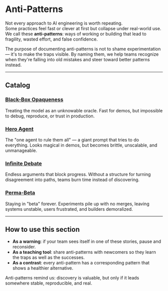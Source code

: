 # Anti-Patterns

Not every approach to AI engineering is worth repeating.  
Some practices feel fast or clever at first but collapse under real-world use.  
We call these **anti-patterns**: ways of working or building that lead to fragility, wasted effort, and false confidence.  

The purpose of documenting anti-patterns is not to shame experimentation — it's to make the traps visible. By naming them, we help teams recognize when they're falling into old mistakes and steer toward better patterns instead.  

---

## Catalog

### [Black-Box Opaqueness](../patterns/anti-patterns/black-box-opaqueness/)  
Treating the model as an unknowable oracle. Fast for demos, but impossible to debug, reproduce, or trust in production.  

### [Hero Agent](../patterns/anti-patterns/hero-agent/)  
The "one agent to rule them all" — a giant prompt that tries to do everything. Looks magical in demos, but becomes brittle, unscalable, and unmanageable.  

### [Infinite Debate](../patterns/anti-patterns/infinite-debate/)  
Endless arguments that block progress. Without a structure for turning disagreement into paths, teams burn time instead of discovering.  

### [Perma-Beta](../patterns/anti-patterns/perma-beta/)  
Staying in "beta" forever. Experiments pile up with no merges, leaving systems unstable, users frustrated, and builders demoralized.  

---

## How to use this section

- **As a warning**: if your team sees itself in one of these stories, pause and reconsider.  
- **As a teaching tool**: share anti-patterns with newcomers so they learn the traps as well as the successes.  
- **As a contrast**: every anti-pattern has a corresponding pattern that shows a healthier alternative.  

Anti-patterns remind us: discovery is valuable, but only if it leads somewhere stable, reproducible, and real.  
